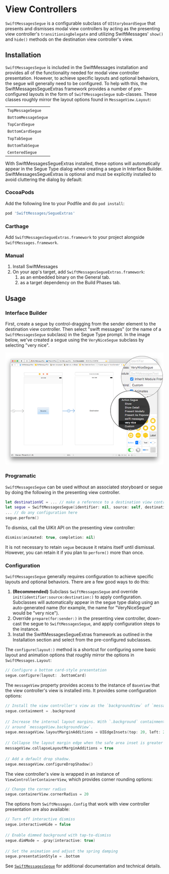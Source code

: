 # View Controllers

`SwiftMessagesSegue` is a configurable subclass of `UIStoryboardSegue` that presents and dismisses modal view controllers by acting as the presenting view controller's `transitioningDelegate` and utilizing SwiftMessages' `show()` and `hide()` methods on the destination view controller's view.

## Installation

`SwiftMessagesSegue` is included in the SwiftMessages installation and provides all of the functionality needed for modal view controller presentation. However, to achieve specific layouts and optional behaviors, the segue will generally need to be configured. To help with this, the SwiftMessagesSegueExtras framework provides a number of pre-configured layouts in the form of `SwiftMessagesSegue` sub-classes. These classes roughly mirror the layout options found in `MessageView.Layout`:

<table>
  <tr><td><code>TopMessageSegue</code></td></tr>
  <tr><td><code>BottomMessageSegue</code></td></tr>
  <tr><td><code>TopCardSegue</code></td></tr>
  <tr><td><code>BottomCardSegue</code></td></tr>
  <tr><td><code>TopTabSegue</code></td></tr>
  <tr><td><code>BottomTabSegue</code></td></tr>
  <tr><td><code>CenteredSegue</code></td></tr>
</table>

With SwiftMessagesSegueExtras installed, these options will automatically appear in the Segue Type dialog when creating a segue in Interface Builder. SwiftMessagesSegueExtras is optional and must be explicitly installed to avoid cluttering the dialog by default:

### CocoaPods

Add the following line to your Podfile and do `pod install`:

````ruby
pod 'SwiftMessages/SegueExtras'
````

### Carthage

Add `SwiftMessagesSegueExtras.framework` to your project alongside `SwiftMessages.framework`.

### Manual

1. Install SwiftMessages
1. On your app's target, add `SwiftMessagesSegueExtras.framework`:
   1. as an embedded binary on the General tab.
   1. as a target dependency on the Build Phases tab.

## Usage

### Interface Builder

First, create a segue by control-dragging from the sender element to the destination view controller. Then select "swift messages" (or the name of a `SwiftMessagesSegue` subclass) in the Segue Type prompt. In the image below, we've created a segue using the `VeryNiceSegue` subclass by selecting "very nice".

<p align="center">
  <img src="./Design/SwiftMessagesSegueCreate.png" />
</p>

### Programatic

`SwiftMessagesSegue` can be used without an associated storyboard or segue by doing the following in the presenting view controller.

````swift
let destinationVC = ... // make a reference to a destination view controller
let segue = SwiftMessagesSegue(identifier: nil, source: self, destination: destinationVC)
... // do any configuration here
segue.perform()
````

To dismiss, call the UIKit API on the presenting view controller:

````swift
dismiss(animated: true, completion: nil)
````

It is not necessary to retain `segue` because it retains itself until dismissal. However, you can retain it if you plan to `perform()` more than once.

### Configuration

`SwiftMessagesSegue` generally requires configuration to achieve specific layouts and optional behaviors. There are a few good ways to do this:

  1. __(Recommended)__ Subclass `SwiftMessagesSegue` and override `init(identifier:source:destination:)` to apply configuration. Subclasses will automatically appear in the segue type dialog using an auto-generated name (for example, the name for "VeryNiceSegue" would be "very nice").
  1. Override `prepare(for:sender:)` in the presenting view controller, down-cast the segue to `SwiftMessagesSegue`, and apply configuration steps to the instance.
  1. Install the SwiftMessagesSegueExtras framework as outlined in the Installation section and select from the pre-configured subclasses.

The `configure(layout:)` method is a shortcut for configuring some basic layout and animation options that roughly mirror the options in `SwiftMessages.Layout`:

````swift
// Configure a bottom card-style presentation
segue.configure(layout: .bottomCard)
````

The `messageView` property provides access to the instance of `BaseView` that the view controller's view is installed into. It provides some configuration options:

````swift
// Install the view controller's view as the `backgroundView` of `messageView`
segue.containment = .background

// Increase the internal layout margins. With `.background` containment, this controls the padding
// around `messageView.backgroundView`.
segue.messageView.layoutMarginAdditions = UIEdgeInsets(top: 20, left: 20, bottom: 20, right: 20)

// Collapse the layout margin edge when the safe area inset is greater than zero.
messageView.collapseLayoutMarginAdditions = true

// Add a default drop shadow.
segue.messageView.configureDropShadow()
````

The view controller's view is wrapped in an instance of `ViewControllerContainerView`, which provides corner rounding options:

````swift
// Change the corner radius
segue.containerView.cornerRadius = 20
````

The options from `SwiftMessages.Config` that work with view controller presentation are also available:

````swift
// Turn off interactive dismiss
segue.interactiveHide = false

// Enable dimmed background with tap-to-dismiss
segue.dimMode = .gray(interactive: true)

// Set the animation and adjust the spring damping
segue.presentationStyle = .bottom
````

See [`SwiftMessagesSegue`](./SwiftMessages/SwiftMessagesSegue.swift) for additional documentation and technical details.
